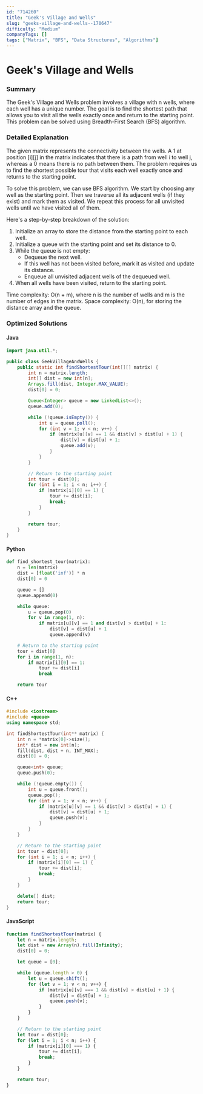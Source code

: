 ```yaml
---
id: "714260"
title: "Geek's Village and Wells"
slug: "geeks-village-and-wells--170647"
difficulty: "Medium"
companyTags: []
tags: ["Matrix", "BFS", "Data Structures", "Algorithms"]
---
```


**Geek's Village and Wells**
===============

### Summary
The Geek's Village and Wells problem involves a village with n wells, where each well has a unique number. The goal is to find the shortest path that allows you to visit all the wells exactly once and return to the starting point. This problem can be solved using Breadth-First Search (BFS) algorithm.

### Detailed Explanation
The given matrix represents the connectivity between the wells. A 1 at position [i][j] in the matrix indicates that there is a path from well i to well j, whereas a 0 means there is no path between them. The problem requires us to find the shortest possible tour that visits each well exactly once and returns to the starting point.

To solve this problem, we can use BFS algorithm. We start by choosing any well as the starting point. Then we traverse all its adjacent wells (if they exist) and mark them as visited. We repeat this process for all unvisited wells until we have visited all of them.

Here's a step-by-step breakdown of the solution:

1. Initialize an array to store the distance from the starting point to each well.
2. Initialize a queue with the starting point and set its distance to 0.
3. While the queue is not empty:
    * Dequeue the next well.
    * If this well has not been visited before, mark it as visited and update its distance.
    * Enqueue all unvisited adjacent wells of the dequeued well.
4. When all wells have been visited, return to the starting point.

Time complexity: O(n + m), where n is the number of wells and m is the number of edges in the matrix. Space complexity: O(n), for storing the distance array and the queue.

### Optimized Solutions

#### Java
```java
import java.util.*;

public class GeekVillageAndWells {
    public static int findShortestTour(int[][] matrix) {
        int n = matrix.length;
        int[] dist = new int[n];
        Arrays.fill(dist, Integer.MAX_VALUE);
        dist[0] = 0;

        Queue<Integer> queue = new LinkedList<>();
        queue.add(0);

        while (!queue.isEmpty()) {
            int u = queue.poll();
            for (int v = 1; v < n; v++) {
                if (matrix[u][v] == 1 && dist[v] > dist[u] + 1) {
                    dist[v] = dist[u] + 1;
                    queue.add(v);
                }
            }
        }

        // Return to the starting point
        int tour = dist[0];
        for (int i = 1; i < n; i++) {
            if (matrix[i][0] == 1) {
                tour += dist[i];
                break;
            }
        }

        return tour;
    }
}
```

#### Python
```python
def find_shortest_tour(matrix):
    n = len(matrix)
    dist = [float('inf')] * n
    dist[0] = 0

    queue = []
    queue.append(0)

    while queue:
        u = queue.pop(0)
        for v in range(1, n):
            if matrix[u][v] == 1 and dist[v] > dist[u] + 1:
                dist[v] = dist[u] + 1
                queue.append(v)

    # Return to the starting point
    tour = dist[0]
    for i in range(1, n):
        if matrix[i][0] == 1:
            tour += dist[i]
            break

    return tour
```

#### C++
```cpp
#include <iostream>
#include <queue>
using namespace std;

int findShortestTour(int** matrix) {
    int n = *matrix[0]->size();
    int* dist = new int[n];
    fill(dist, dist + n, INT_MAX);
    dist[0] = 0;

    queue<int> queue;
    queue.push(0);

    while (!queue.empty()) {
        int u = queue.front();
        queue.pop();
        for (int v = 1; v < n; v++) {
            if (matrix[u][v] == 1 && dist[v] > dist[u] + 1) {
                dist[v] = dist[u] + 1;
                queue.push(v);
            }
        }
    }

    // Return to the starting point
    int tour = dist[0];
    for (int i = 1; i < n; i++) {
        if (matrix[i][0] == 1) {
            tour += dist[i];
            break;
        }
    }

    delete[] dist;
    return tour;
}
```

#### JavaScript
```javascript
function findShortestTour(matrix) {
    let n = matrix.length;
    let dist = new Array(n).fill(Infinity);
    dist[0] = 0;

    let queue = [0];

    while (queue.length > 0) {
        let u = queue.shift();
        for (let v = 1; v < n; v++) {
            if (matrix[u][v] === 1 && dist[v] > dist[u] + 1) {
                dist[v] = dist[u] + 1;
                queue.push(v);
            }
        }
    }

    // Return to the starting point
    let tour = dist[0];
    for (let i = 1; i < n; i++) {
        if (matrix[i][0] === 1) {
            tour += dist[i];
            break;
        }
    }

    return tour;
}
```